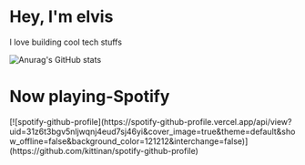 <h1>Hey, I'm elvis</h1>

I love building cool tech stuffs

![Anurag's GitHub stats](https://github-readme-stats.vercel.app/api?username=elvismathew&show_icons=true&theme=transparent)

<h1>Now playing-Spotify</h1>
[![spotify-github-profile](https://spotify-github-profile.vercel.app/api/view?uid=31z6t3bgv5nljwqnj4eud7sj46yi&cover_image=true&theme=default&show_offline=false&background_color=121212&interchange=false)](https://github.com/kittinan/spotify-github-profile)

